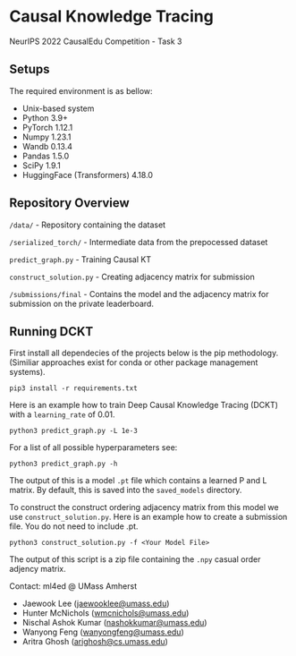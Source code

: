 # Causal Knowledge Tracing
NeurIPS 2022 CausalEdu Competition - Task 3

## Setups
The required environment is as bellow:  
- Unix-based system 
- Python 3.9+
- PyTorch 1.12.1 
- Numpy 1.23.1
- Wandb 0.13.4
- Pandas 1.5.0
- SciPy 1.9.1
- HuggingFace (Transformers) 4.18.0

## Repository Overview 

```/data/``` - Repository containing the dataset

```/serialized_torch/``` - Intermediate data from the prepocessed dataset

```predict_graph.py``` - Training Causal KT

```construct_solution.py``` - Creating adjacency matrix for submission

```/submissions/final``` - Contains the model and the adjacency matrix for submission on the private leaderboard. 

## Running DCKT
First install all dependecies of the projects below is the pip methodology. (Similiar approaches exist for conda or other package management systems).

```
pip3 install -r requirements.txt
```


Here is an example how to train Deep Causal Knowledge Tracing (DCKT) with a `learning_rate` of 0.01.
```
python3 predict_graph.py -L 1e-3
```
For a list of all possible hyperparameters see:
```
python3 predict_graph.py -h
```
The output of this is a model `.pt` file which contains a learned P and L matrix. By default, this is saved into the `saved_models` directory. 

To construct the construct ordering adjacency matrix from this model we use `construct_solution.py`. Here is an example how to create a submission file. You do not need to include .pt.
```
python3 construct_solution.py -f <Your Model File>
```

The output of this script is a zip file containing the `.npy` casual order adjency matrix.

Contact: ml4ed @ UMass Amherst
- Jaewook Lee (jaewooklee@umass.edu)
- Hunter McNichols (wmcnichols@umass.edu)
- Nischal Ashok Kumar (nashokkumar@umass.edu)
- Wanyong Feng (wanyongfeng@umass.edu)
- Aritra Ghosh (arighosh@cs.umass.edu)